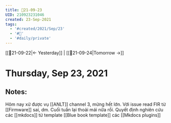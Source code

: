```yaml
---
title: 📝21-09-23
UID: 210923231046
created: 23-Sep-2021
tags:
  - '#created/2021/Sep/23'
  - '#📅'
  - '#daily/private'
---
```

[[📝21-09-22|<- Yesterday]] | [[📝21-09-24|Tomorrow ->]]
# Thursday, Sep 23, 2021

## Notes:
Hôm nay xử được vụ [[ANLT]] channel 3, mừng hết lớn. Với issue read FIR từ [[Firmware]] sai, dm. Cuối tuần lại thoải mái nữa rồi.
Quyết định nghiên cứu các [[mkdocs]] từ template [[Blue book template]]
các [[Mkdocs plugins]]

